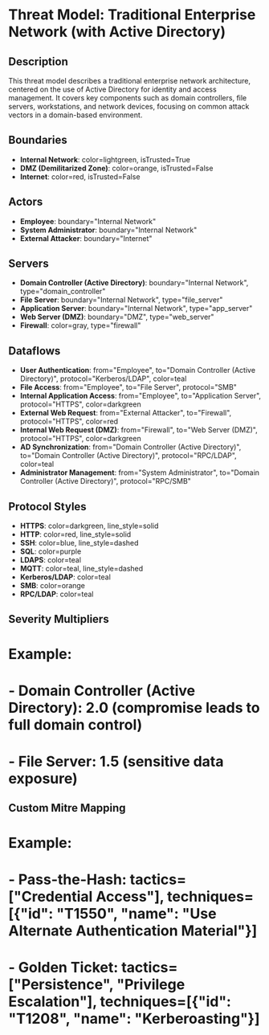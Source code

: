 # Threat Model: Traditional Enterprise Network (with Active Directory)

## Description
This threat model describes a traditional enterprise network architecture, centered on the use of Active Directory for identity and access management. It covers key components such as domain controllers, file servers, workstations, and network devices, focusing on common attack vectors in a domain-based environment.

## Boundaries
- **Internal Network**: color=lightgreen, isTrusted=True
- **DMZ (Demilitarized Zone)**: color=orange, isTrusted=False
- **Internet**: color=red, isTrusted=False

## Actors
- **Employee**: boundary="Internal Network"
- **System Administrator**: boundary="Internal Network"
- **External Attacker**: boundary="Internet"

## Servers
- **Domain Controller (Active Directory)**: boundary="Internal Network", type="domain_controller"
- **File Server**: boundary="Internal Network", type="file_server"
- **Application Server**: boundary="Internal Network", type="app_server"
- **Web Server (DMZ)**: boundary="DMZ", type="web_server"
- **Firewall**: color=gray, type="firewall"

## Dataflows
- **User Authentication**: from="Employee", to="Domain Controller (Active Directory)", protocol="Kerberos/LDAP", color=teal
- **File Access**: from="Employee", to="File Server", protocol="SMB"
- **Internal Application Access**: from="Employee", to="Application Server", protocol="HTTPS", color=darkgreen
- **External Web Request**: from="External Attacker", to="Firewall", protocol="HTTPS", color=red
- **Internal Web Request (DMZ)**: from="Firewall", to="Web Server (DMZ)", protocol="HTTPS", color=darkgreen
- **AD Synchronization**: from="Domain Controller (Active Directory)", to="Domain Controller (Active Directory)", protocol="RPC/LDAP", color=teal
- **Administrator Management**: from="System Administrator", to="Domain Controller (Active Directory)", protocol="RPC/SMB"

## Protocol Styles
- **HTTPS**: color=darkgreen, line_style=solid
- **HTTP**: color=red, line_style=solid
- **SSH**: color=blue, line_style=dashed
- **SQL**: color=purple
- **LDAPS**: color=teal
- **MQTT**: color=teal, line_style=dashed
- **Kerberos/LDAP**: color=teal
- **SMB**: color=orange
- **RPC/LDAP**: color=teal

## Severity Multipliers
# Example:
# - **Domain Controller (Active Directory)**: 2.0 (compromise leads to full domain control)
# - **File Server**: 1.5 (sensitive data exposure)

## Custom Mitre Mapping
# Example:
# - **Pass-the-Hash**: tactics=["Credential Access"], techniques=[{"id": "T1550", "name": "Use Alternate Authentication Material"}]
# - **Golden Ticket**: tactics=["Persistence", "Privilege Escalation"], techniques=[{"id": "T1208", "name": "Kerberoasting"}]